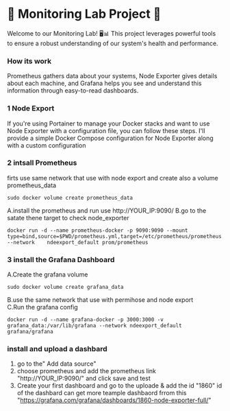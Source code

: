 # 🚀 Monitoring Lab Project  🚀

Welcome to our Monitoring Lab! 🖥️📊 This project leverages powerful tools to ensure a robust understanding of our system's health and performance.


### How its work 
Prometheus gathers data about your systems, Node Exporter gives details about each machine, and Grafana helps you see and understand this information through easy-to-read dashboards.

### 1 Node Export
 If you're using Portainer to manage your Docker stacks and want to use Node Exporter with a configuration file, you can follow these steps. I'll provide a simple Docker Compose configuration for Node Exporter along with a custom configuration 

 ### 2 intsall Prometheus
 firts use  same network that use with node export and create also a volume prometheus_data
```
sudo docker volume create prometheus_data
```
A.install the prometheus and run use http://YOUR_IP:9090/
B.go to the satate thene target to check node_exporter
```
docker run -d --name prometheus-docker -p 9090:9090 --mount type=bind,source=$PWD/prometheus.yml,target=/etc/prometheus/prometheus.yml --network 	ndeexport_default prom/prometheus
```


### 3 install the Grafana  Dashboard
A.Create the grafana volume 
```
sudo docker volume create grafana_data
 ```
B.use the same network that use with permihose and node export  
C.Run the grafana config 
```
docker run -d --name grafana-docker -p 3000:3000 -v grafana_data:/var/lib/grafana --network ndeexport_default grafana/grafana
```
### install and upload a dashbard 
1. go to the" Add data source"
2. choose prometheus and add the prometheus link "http://YOUR_IP:9090/" and click save and test
3. Create your first dashboard and go to the uploade & add the id "1860" id of the dashbard can get more teample dashbaord frrom this "https://grafana.com/grafana/dashboards/1860-node-exporter-full/"
   
